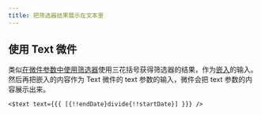 ```yaml
---
title: 把筛选器结果展示在文本里
---
```


## 使用 Text 微件

类似[在微件参数中使用筛选器](#%E5%9C%A8%E5%BE%AE%E4%BB%B6%E5%8F%82%E6%95%B0%E4%B8%AD%E4%BD%BF%E7%94%A8%E7%AD%9B%E9%80%89%E5%99%A8)使用三花括号获得筛选器的结果，作为[嵌入](#%E5%B5%8C%E5%85%A5)的输入。然后再把嵌入的内容作为 Text 微件的 text 参数的输入，微件会把 text 参数的内容展示出来。

```tw5
<$text text={{{ [{!!endDate}divide{!!startDate}] }}} />
```